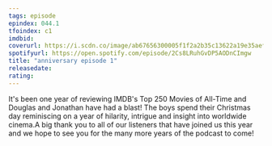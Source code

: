 ```yaml
---
tags: episode
epindex: 044.1
tfoindex: c1
imdbid: 
coverurl: https://i.scdn.co/image/ab67656300005f1f2a2b35c13622a19e35aef3c9
spotifyurl: https://open.spotify.com/episode/2Cs8LRuhGvDP5AODnCImgw
title: "anniversary episode 1"
releasedate: 
rating: 
---
```


It's been one year of reviewing IMDB's Top 250 Movies of All-Time and Douglas and Jonathan have had a blast! The boys spend their Christmas day reminiscing on a year of hilarity, intrigue and insight into worldwide cinema.A big thank you to all of our listeners that have joined us this year and we hope to see you for the many more years of the podcast to come!